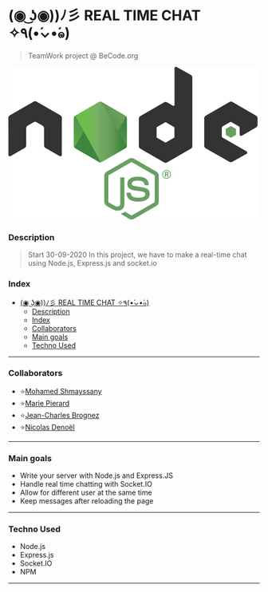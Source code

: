 # (◉ ͜ʖ◉))ﾉ彡 REAL TIME CHAT ✧٩(•́⌄•́๑)
>   TeamWork project @ BeCode.org

![](nodejs-logo.png)

### Description 
> Start 30-09-2020
In this project, we have to make a real-time chat using Node.js, Express.js and socket.io

###  Index

- [(◉ ͜ʖ◉))ﾉ彡 REAL TIME CHAT ✧٩(•́⌄•́๑)](#-͜ʖﾉ彡-real-time-chat-٩́́๑)
    - [Description](#description)
    - [Index](#index)
    - [Collaborators](#collaborators)
    - [Main goals](#main-goals)
    - [Techno Used](#techno-used)

---

### Collaborators

*   :star:[Mohamed Shmayssany](https://github.com/M-Shmayssany)
*   :star:[Marie Pierard](https://github.com/Marie-Pierard) 
*   :star:[Jean-Charles Brognez](https://github.com/jcbrognez)
*   :star:[Nicolas Denoël](https://github.com/nicode-io)

---

### Main goals

*   Write your server with Node.js and Express.JS
*   Handle real time chatting with Socket.IO
*   Allow for different user at the same time
*   Keep messages after reloading the page


---

### Techno Used

*   Node.js
*   Express.js
*   Socket.IO
*   NPM 

---








